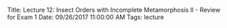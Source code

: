 Title: Lecture  12: Insect Orders with Incomplete Metamorphosis II - Review for Exam 1
Date: 09/26/2017 11:00:00 AM
Tags: lecture
